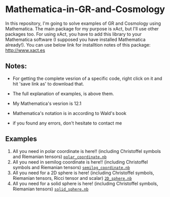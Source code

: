 # Mathematica-in-GR-and-Cosmology

In this repository, I'm going to solve examples of GR and Cosmology using Mathematica. The main package for my purpose is xAct, but I'll use other packages too.
For using xAct, you have to add this library to your Mathematica software (I supposed you have installed Mathematica already!). You can use below link for installtion notes of this package:
http://www.xact.es


Notes:
------

- For getting the complete vesrion of a specific code, right click on it and hit 'save link as' to download that.

- The full explanation of examples, is above them.
- My Mathematica's vesrion is 12.1
- Mathematica's notation is in according to Wald's book
- if you found any errors, don't hesitate to contact me

Examples
--------
1) All you need in polar coordinate is here!! (including Christoffel symbols and Riemanian tensors)  [`polar_coordinate.nb`](../../raw/main/polar_coordinate.nb)
2) All you need in semilog coordinate is here!! (including Christoffel symbols and Riemanian tensors)  [`semilog_coordinate.nb`](../../raw/main/semilog_coordinate.nb)
3) All you need for a 2D sphere is here! (including Christoffel symbols, Riemanian tensors, Ricci tensor and scalar) [`2D_sphere.nb`](../../raw/main/2D_sphere.nb)
4) All you need for a solid sphere is here! (including Christoffel symbols, Riemanian tensors) [`solid_sphere.nb`](../../raw/main/solid_sphere.nb)
